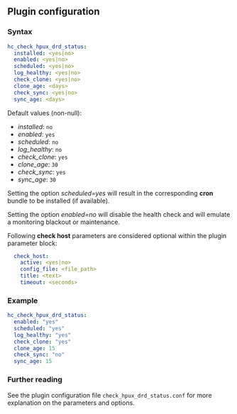 ## Plugin configuration

### Syntax

```yaml
hc_check_hpux_drd_status:
  installed: <yes|no>    
  enabled: <yes|no>
  scheduled: <yes|no>
  log_healthy: <yes|no>
  check_clone: <yes|no>
  clone_age: <days>
  check_sync: <yes|no>
  sync_age: <days>
```

Default values (non-null):
* *installed*: `no`
* *enabled*: `yes`
* *scheduled*: `no`
* *log_healthy*: `no`
* *check_clone*: `yes`
* *clone_age*: `30`
* *check_sync*: `yes`
* *sync_age*: `30`

Setting the option *scheduled=yes* will result in the corresponding **cron** bundle to be installed (if available).

Setting the option *enabled=no* will disable the health check and will emulate a monitoring blackout or maintenance.

Following **check host** parameters are considered optional within the plugin parameter block:

```yaml
  check_host:
    active: <yes|no>
    config_file: <file_path>
    title: <text>
    timeout: <seconds>
```

### Example

```yaml
hc_check_hpux_drd_status:
  enabled: "yes"
  scheduled: "yes"    
  log_healthy: "yes"
  check_clone: "yes"
  clone_age: 15
  check_sync: "no"
  sync_age: 15
```

### Further reading

See the plugin configuration file `check_hpux_drd_status.conf` for more explanation on the parameters and options.
